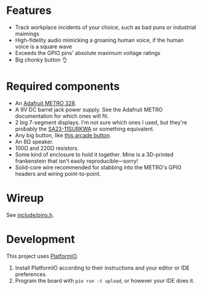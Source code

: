 # Features

* Track workplace incidents of your choice, such as bad puns or industrial maimings
* High-fidelity audio mimicking a groaning human voice, if the human voice is a square wave
* Exceeds the GPIO pins' absolute maximum voltage ratings
* Big chonky button 👌

# Required components

* An [Adafruit METRO 328](https://www.adafruit.com/product/2488).
* A 9V DC barrel jack power supply. See the Adafruit METRO documentation for which ones will fit.
* 2 big 7-segment displays. I'm not sure which ones I used, but they're probably the [SA23-11SURKWA](https://www.digikey.com/en/products/detail/kingbright/SA23-11SURKWA/16602188) or something equivalent.
* Any big button, like [this arcade button](https://www.adafruit.com/product/1185?gclid=Cj0KCQjw_5unBhCMARIsACZyzS3kSSx5Ns0t3jgpsWiWMn4FjXYz8Yy0U-KXcDMY1AZvJeyogrURNjEaArY9EALw_wcB).
* An 8Ω speaker.
* 100Ω and 220Ω resistors.
* Some kind of enclosure to hold it together. Mine is a 3D-printed frankenstein that isn't easily reproducible—sorry!
* Solid-core wire recommended for stabbing into the METRO's GPIO headers and wiring point-to-point. 

# Wireup

See [include/pins.h](include/pins.hpp).

# Development

This project uses [PlatformIO](https://platformio.org/).

1. Install PlatformIO according to their instructions and your editor or IDE preferences.
2. Program the board with `pio run -t upload`, or however your IDE does it.
